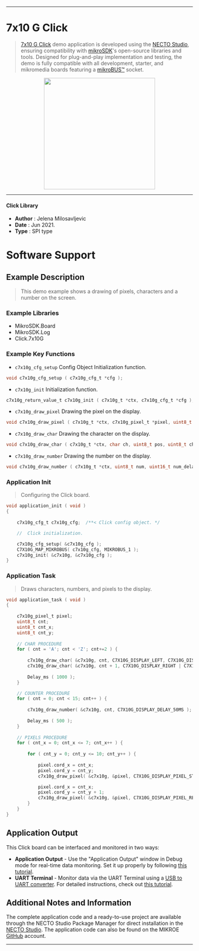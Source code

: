 
---
# 7x10 G Click

> [7x10 G Click](https://www.mikroe.com/?pid_product=MIKROE-2705) demo application is developed using
the [NECTO Studio](https://www.mikroe.com/necto), ensuring compatibility with [mikroSDK](https://www.mikroe.com/mikrosdk)'s
open-source libraries and tools. Designed for plug-and-play implementation and testing, the demo is fully compatible with
all development, starter, and mikromedia boards featuring a [mikroBUS&trade;](https://www.mikroe.com/mikrobus) socket.

<p align="center">
  <img src="https://www.mikroe.com/?pid_product=MIKROE-2705&image=1" height=300px>
</p>

---

#### Click Library

- **Author**        : Jelena Milosavljevic
- **Date**          : Jun 2021.
- **Type**          : SPI type

# Software Support

## Example Description

> This demo example shows a drawing of pixels, characters and a number on the screen.

### Example Libraries

- MikroSDK.Board
- MikroSDK.Log
- Click.7x10G

### Example Key Functions

- `c7x10g_cfg_setup` Config Object Initialization function.
```c
void c7x10g_cfg_setup ( c7x10g_cfg_t *cfg );
```

- `c7x10g_init` Initialization function.
```c
c7x10g_return_value_t c7x10g_init ( c7x10g_t *ctx, c7x10g_cfg_t *cfg );
```

- `c7x10g_draw_pixel` Drawing the pixel on the display.
```c
void c7x10g_draw_pixel ( c7x10g_t *ctx, c7x10g_pixel_t *pixel, uint8_t mode, uint8_t px_delay );
```

- `c7x10g_draw_char` Drawing the character on the display.
```c
void c7x10g_draw_char ( c7x10g_t *ctx, char ch, uint8_t pos, uint8_t ch_delay );
```

- `c7x10g_draw_number` Drawing the number on the display.
```c
void c7x10g_draw_number ( c7x10g_t *ctx, uint8_t num, uint16_t num_delay );
```

### Application Init

> Configuring the Click board.

```c
void application_init ( void ) 
{
    
    c7x10g_cfg_t c7x10g_cfg;  /**< Click config object. */

    //  Click initialization.

    c7x10g_cfg_setup( &c7x10g_cfg );
    C7X10G_MAP_MIKROBUS( c7x10g_cfg, MIKROBUS_1 );
    c7x10g_init( &c7x10g, &c7x10g_cfg );
}
```

### Application Task

> Draws characters, numbers, and pixels to the display.

```c
void application_task ( void ) 
{
    
    c7x10g_pixel_t pixel;
    uint8_t cnt;
    uint8_t cnt_x;
    uint8_t cnt_y;
    
    // CHAR PROCEDURE
    for ( cnt = 'A'; cnt < 'Z'; cnt+=2 ) {
        
        c7x10g_draw_char( &c7x10g, cnt, C7X10G_DISPLAY_LEFT, C7X10G_DISPLAY_DELAY_50MS );
        c7x10g_draw_char( &c7x10g, cnt + 1, C7X10G_DISPLAY_RIGHT | C7X10G_DISPLAY_REFRESH, C7X10G_DISPLAY_DELAY_50MS );
       
        Delay_ms ( 1000 );
    }

    // COUNTER PROCEDURE
    for ( cnt = 0; cnt < 15; cnt++ ) {
        
        c7x10g_draw_number( &c7x10g, cnt, C7X10G_DISPLAY_DELAY_50MS );
        
        Delay_ms ( 500 );
    }
    
    // PIXELS PROCEDURE
    for ( cnt_x = 0; cnt_x <= 7; cnt_x++ ) {
        
        for ( cnt_y = 0; cnt_y <= 10; cnt_y++ ) {
            
            pixel.cord_x = cnt_x;
            pixel.cord_y = cnt_y;
            c7x10g_draw_pixel( &c7x10g, &pixel, C7X10G_DISPLAY_PIXEL_STORAGE, C7X10G_DISPLAY_DELAY_20MS );

            pixel.cord_x = cnt_x;
            pixel.cord_y = cnt_y + 1;
            c7x10g_draw_pixel( &c7x10g, &pixel, C7X10G_DISPLAY_PIXEL_REFRESH, C7X10G_DISPLAY_DELAY_20MS );
        }
    }
}
```

## Application Output

This Click board can be interfaced and monitored in two ways:
- **Application Output** - Use the "Application Output" window in Debug mode for real-time data monitoring.
Set it up properly by following [this tutorial](https://www.youtube.com/watch?v=ta5yyk1Woy4).
- **UART Terminal** - Monitor data via the UART Terminal using
a [USB to UART converter](https://www.mikroe.com/click/interface/usb?interface*=uart,uart). For detailed instructions,
check out [this tutorial](https://help.mikroe.com/necto/v2/Getting%20Started/Tools/UARTTerminalTool).

## Additional Notes and Information

The complete application code and a ready-to-use project are available through the NECTO Studio Package Manager for 
direct installation in the [NECTO Studio](https://www.mikroe.com/necto). The application code can also be found on
the MIKROE [GitHub](https://github.com/MikroElektronika/mikrosdk_click_v2) account.

---
